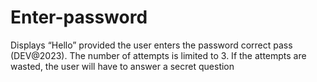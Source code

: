 # Enter-password
Displays “Hello” provided the user enters the password correct pass (DEV@2023). The number of attempts is limited to 3. If the attempts are wasted, the user will have to answer a secret question
